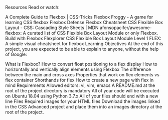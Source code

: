 Resources
Read or watch:

A Complete Guide to Flexbox | CSS-Tricks
Flexbox Froggy - A game for learning CSS flexbox
Flexbox Defense
Flexbox Cheatsheet
CSS Flexible Box Layout - CSS: Cascading Style Sheets | MDN
afonsopacifer/awesome-flexbox: A curated list of CSS Flexible Box Layout Module or only Flexbox.
Build with Flexbox
Flexplorer
CSS Flexible Box Layout Module Level 1
FLEX: A simple visual cheatsheet for flexbox
Learning Objectives
At the end of this project, you are expected to be able to explain to anyone, without the help of Google:

What is Flexbox?
How to convert float positioning to a flex display
How to horizontally and vertically align elements using Flexbox
The difference between the main and cross axes
Properties that work on flex elements vs flex container
Shorthands for flex
How to create a new page with flex in mind
Requirements
Allowed editors: vi, vim, emacs
A README.md at the root of the project directory is mandatory
All of your code will be executed on Ubuntu 18.04 using Python 3.7.x
All of your files should end with a new line
Files
Required images for your HTML files
Download the images linked in the CSS Advanced project and place them into an images directory at the root of the project.
